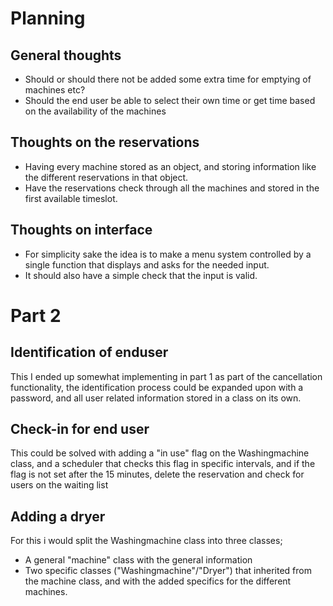 # Planning
## General thoughts
* Should or should there not be added some extra time for emptying of machines etc?
* Should the end user be able to select their own time or get time based on the availability of the machines
## Thoughts on the reservations
* Having every machine stored as an object, and storing information like the different reservations in that object.
* Have the reservations check through all the machines and stored in the first available timeslot.

## Thoughts on interface
* For simplicity sake the idea is to make a menu system controlled by a single function that displays and asks for the needed input.
* It should also have a simple check that the input is valid.

# Part 2

## Identification of enduser
This I ended up somewhat implementing in part 1 as part of the cancellation functionality, the identification process could be expanded upon with a password, and all user related information stored in a class on its own.
## Check-in for end user
This could be solved with adding a "in use" flag on the Washingmachine class, and a scheduler that checks this flag in specific intervals, and if the flag is not set after the 15 minutes, delete the reservation and check for users on the waiting list
## Adding a dryer
For this i would split the Washingmachine class into three classes;
* A general "machine" class with the general information
* Two specific classes ("Washingmachine"/"Dryer") that inherited from the machine class, and with the added specifics for the different machines.